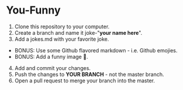 # You-Funny

1. Clone this repository to your computer.
2. Create a branch and name it joke-"**your name here**".
3. Add a jokes.md with your favorite joke.

- BONUS: Use some Github flavored markdown - i.e. Github emojies.
- BONUS: Add a funny image :hankey:.

4. Add and commit your changes.
5. Push the changes to **YOUR BRANCH** - not the master branch. 
6. Open a pull request to merge your branch into the master. 
